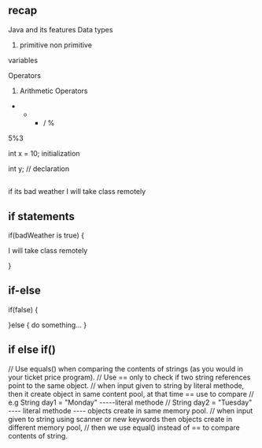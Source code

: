 ## recap

Java and its features
Data types
1. primitive non primitive


variables


Operators
1. Arithmetic Operators
+ - * / %


5%3

int x = 10;   initialization

int y;  // declaration

## 


if its bad weather I will take class remotely

## if statements
if(badWeather is true) {

I will take class remotely

}


## if-else

if(false) {

}else {
do something...
}
## if else if()

// Use equals() when comparing the contents of strings (as you would in your ticket price program).
// Use == only to check if two string references point to the same object.
// when input given to string by literal methode, then it create object in same content pool, at that time == use to compare
// e.g String day1 = "Monday" -----literal methode
//     String day2 = "Tuesday" ---- literal methode ---- objects create in same memory pool.
// when input given to string using scanner or new keywords then objects create in different memory pool,
// then we use equal() instead of == to compare contents of string.
















